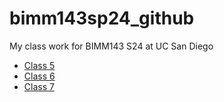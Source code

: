 # bimm143sp24_github
My class work for BIMM143 S24 at UC San Diego
- [Class 5](https://github.com/CalmOrca15/bimm143sp24_github/blob/main/Lab%205/lab5.pdf)
- [Class 6](https://github.com/CalmOrca15/bimm143sp24_github/blob/main/Lab%206/lab6.pdf)
- [Class 7](https://github.com/CalmOrca15/bimm143sp24_github/blob/main/Lab%207/lab7.pdf)

